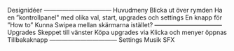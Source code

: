 Designidéer
———————————
Huvudmeny
     Blicka ut över rymden
     Ha en ”kontrollpanel" med olika val, start, upgrades och settings
     En knapp för ”How to”
     Kunna Swipea mellan skärmarna istället?
———————————
Upgrades
     Skeppet till vänster
     Köpa upgrades via 
     Klicka och menyer öppnas
     Tillbakaknapp
———————————
Settings
     Musik
     SFX